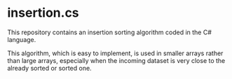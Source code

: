 # insertion.cs
This repository contains an insertion sorting algorithm coded in the C# language.

This algorithm, which is easy to implement, is used in smaller arrays rather than large arrays, especially when the incoming dataset is very close to the already sorted or sorted one.
